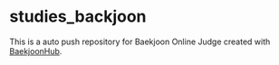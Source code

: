 # studies_backjoon
This is a auto push repository for Baekjoon Online Judge created with [BaekjoonHub](https://github.com/BaekjoonHub/BaekjoonHub).

